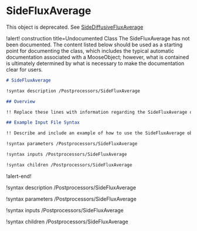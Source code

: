 # SideFluxAverage

This object is deprecated. See [SideDiffusiveFluxAverage](/SideDiffusiveFluxAverage.md) 

!alert! construction title=Undocumented Class
The SideFluxAverage has not been documented. The content listed below should be used as a starting point for
documenting the class, which includes the typical automatic documentation associated with a
MooseObject; however, what is contained is ultimately determined by what is necessary to make the
documentation clear for users.

```markdown
# SideFluxAverage

!syntax description /Postprocessors/SideFluxAverage

## Overview

!! Replace these lines with information regarding the SideFluxAverage object.

## Example Input File Syntax

!! Describe and include an example of how to use the SideFluxAverage object.

!syntax parameters /Postprocessors/SideFluxAverage

!syntax inputs /Postprocessors/SideFluxAverage

!syntax children /Postprocessors/SideFluxAverage
```
!alert-end!

!syntax description /Postprocessors/SideFluxAverage

!syntax parameters /Postprocessors/SideFluxAverage

!syntax inputs /Postprocessors/SideFluxAverage

!syntax children /Postprocessors/SideFluxAverage
